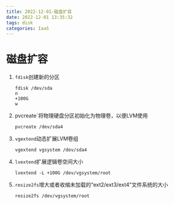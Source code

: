 ```yaml
---
title: 2022-12-01-磁盘扩容
date: 2022-12-01 13:35:32
tags: disk
categories: IaaS
---
```


# 磁盘扩容

1. `fdisk`创建新的分区

   ```
   fdisk /dev/sda
   n
   +100G
   w
   ```

   <!--more-->

2. pvcreate`将物理硬盘分区初始化为物理卷，以便LVM使用

   ```
   pvcreate /dev/sda4
   ```

3. `vgextend`动态扩展LVM卷组

   ```
   vgextend vgsystem /dev/sda4
   ```

4. `lvextend`扩展逻辑卷空间大小

   ```
   lvextend -L +100G /dev/vgsystem/root
   ```

5. `resize2fs`增大或者收缩未加载的“ext2/ext3/ext4”文件系统的大小

   ```
   resize2fs /dev/vgsystem/root
   ```